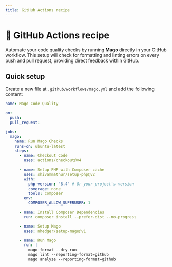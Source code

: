 ```yaml
---
title: GitHub Actions recipe
---
```


# 🧩 GitHub Actions recipe

Automate your code quality checks by running **Mago** directly in your GitHub workflow. This setup will check for formatting and linting errors on every push and pull request, providing direct feedback within GitHub.

## Quick setup

Create a new file at `.github/workflows/mago.yml` and add the following content:

```yaml
name: Mago Code Quality

on:
  push:
  pull_request:

jobs:
  mago:
    name: Run Mago Checks
    runs-on: ubuntu-latest
    steps:
      - name: Checkout Code
        uses: actions/checkout@v4

      - name: Setup PHP with Composer cache
        uses: shivammathur/setup-php@v2
        with:
          php-version: "8.4" # Or your project's version
          coverage: none
          tools: composer
        env:
          COMPOSER_ALLOW_SUPERUSER: 1

      - name: Install Composer Dependencies
        run: composer install --prefer-dist --no-progress

      - name: Setup Mago
        uses: nhedger/setup-mago@v1

      - name: Run Mago
        run: |
          mago format --dry-run
          mago lint --reporting-format=github
          mago analyze --reporting-format=github
```
